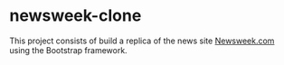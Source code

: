 # newsweek-clone
This project consists of build a replica of the news site [Newsweek.com](https://www.newsweek.com/) using the Bootstrap framework.
